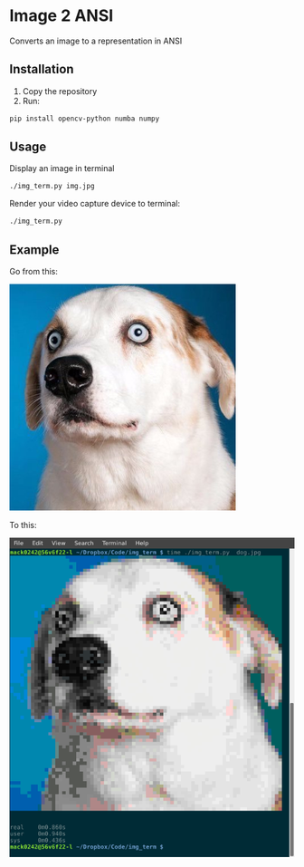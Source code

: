 Image 2 ANSI
=
Converts an image to a representation in ANSI

Installation
-
1. Copy the repository
2. Run:
```bash
pip install opencv-python numba numpy
```
Usage
-

Display an image in terminal 
```bash
./img_term.py img.jpg 
```
Render your video capture device to terminal:
```bash
./img_term.py
```

Example
-
Go from this:

![Dog](/dog.jpg)

To this:

![Screenshot](/screenshot.png)